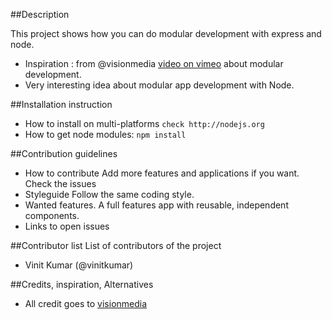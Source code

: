 ##Description

This project shows how you can do modular development with express and node.
- Inspiration : from @visionmedia [video on vimeo](http://vimeo.com/56166857) about modular development.
- Very interesting idea about modular app development with Node.

##Installation instruction
- How to install on multi-platforms
    `check http://nodejs.org`
- How to get node modules:
    `npm install`


##Contribution guidelines
- How to contribute
 Add more features and applications if you want. Check the issues
- Styleguide
 Follow the same coding style.
- Wanted features.
 A full features app with reusable, independent components.
- Links to open issues

##Contributor list
List of contributors of the project
- Vinit Kumar (@vinitkumar)

##Credits, inspiration, Alternatives
- All credit goes to [visionmedia](http://github.com/visionmedia)



